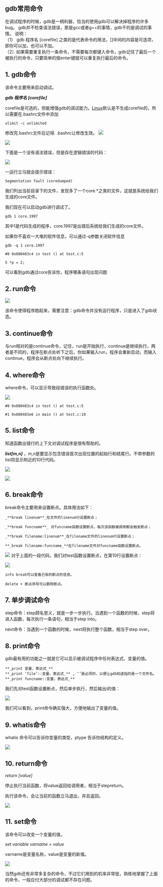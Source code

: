## gdb常用命令


在调试程序的时候，gdb是一柄利器，恰当的使用gdb可以解决掉程序的许多bug。
gdb并不检查语法错误，那是gcc或者g++的事情，gdb干的是调试的事情。
说明：   
（1） gdb 程序名 [corefile] 之类的是代表命令的用法，[]中间的内容是可选项，即你可以加，也可以不加。  
（2）如果需要重复执行一条命令，不需要每次都键入命令，gdb记住了最后一个被执行的命令，只要简单的按enter键就可以重复执行最后的命令。   
## 1. gdb命令 

该命令主要用来启动调试。

**_gdb 程序名 [corefile]_**

corefile是可选的，但能增强gdb的调试能力。[Linux][4]默认是不生成corefile的，所以需要在.bashrc文件中添加

    ulimit -c unlimited

修改完.bashrc文件后记得. .bashrc让修改生效。
![][5]

![][6]

下面是一个没有语法错误，但是存在逻辑错误的代码：

![][7]

一运行立马就会提示错误：

    Segmentation fault (coredumped)

我们列出当前目录下的文件，发现多了一个core.*之类的文件，这就是系统给我们生成的core文件。

我们现在可以启动gdb进行调试了。

    gdb 1 core.1997

其中1是代码生成的程序，core.1997是出错后系统给我们生成的core文件。

如果你不喜欢一大堆的软件信息，可以通过-q参数关闭软件信息

    gdb -q 1 core.1997

    #0 0x080483c4 in test () at test.c:5

    5 *p = 2;

可以看到gdb通过core告诉你，程序哪条语句出现问题

## 2. run命令 

![][8]

该命令使得程序跑起来，需要注意：gdb命令并没有运行程序，只是进入了gdb状态。

## 3. continue命令 

与run相对的是continue命令，记住，run是开始执行，continue是继续执行，两者是不同的，程序在断点处听下之后，你如果输入run，程序会重新启动，而输入continue，程序会从断点处向下继续执行。

## 4. where命令 

where命令，可以显示导致段错误的执行函数处。

![][11]


    #0 0x080483c4 in test () at test.c:5

    #1 0x080483e6 in main () at test.c:10

## 5. list命令 

知道函数出错行的上下文对调试程序是很有帮助的。

_**list[m,n]**_ ，m,n是要显示包含错误首次出现位置的起始行和结尾行。不带参数的list将显示附近的10行代码。

![][13]

![][14]

## 6. break命令 

break命令主要用来设置断点。具体用法如下：

    _**break linenum**_在文件的linenum行设置断点；
    
    _**break funcname**_ 对funcname函数设置断点，每次该函数被调用都会触发断点；
    
    _**break filename:linenum**_在filename文件的linenum行设置断点；
    
    **_break filename:funcname_**在filename文件对funcname函数设置断点。

![][17]
对于上面的一段代码，我们对test函数设置断点，在第10行设置断点：

![][18]
    
    info break可以查看已有的断点的信息。

    delete + 断点序号可以删除断点。

## 7. 单步调试命令 

step命令：step顾名思义，就是一步一步执行。当遇到一个函数的时候，step将进入函数，每次执行一条语句，相当于step into。

next命令：当遇到一个函数的时候，next将执行整个函数，相当于step over。

## 8. print命令 

gdb最有用的功能之一就是它可以显示被调试程序中任何表达式、变量的值。

    **_print 变量，表达式_**
    **_print ‘file’::变量，表达式_** , ‘’是必须的，以便让gdb知道指的是一个文件名。
    **_print funcname::变量，表达式_**


我们先对test函数设置断点，然后单步执行，然后输出i的值：

![][22]

我们可以看到，print命令确实强大，方便地输出了变量的值。

## 9. whatis命令 

whatis 命令可以告诉你变量的类型，ptype 告诉你结构的定义。

![][24]

## 10. return命令 


_return [value]_

 停止执行当前函数，将value返回给调用者，相当于stepreturn。

 执行该命令，会让当前的函数立马退出，并且返回。

![][26]

## 11. set命令 

该命令可以改变一个变量的值。

_set variable varname = value_

varname是变量名称，value是变量的新值。

![][28]


当然gdb还有非常多复杂的命令，不过它们用到的机率非常低，熟练地掌握了上面的命令，一般应付大部分的调试都不存在问题。

[4]: http://lib.csdn.net/base/linux
[5]: ./img/20150612231809899.png
[6]: ./img/20150612231826433.png
[7]: ./img/20150612233557551.png
[8]: ./img/20150612232115278.png
[11]: ./img/20150612232212102.png
[13]: ./img/20150612232335481.png
[14]: ./img/20150612232349882.png
[17]: ./img/20150612232536359.png
[18]: ./img/20150612232615362.png
[22]: ./img/20150612232805596.png
[24]: ./img/20150612233225596.png
[26]: ./img/20150612232953828.png
[28]: ./img/20150612233116583.png